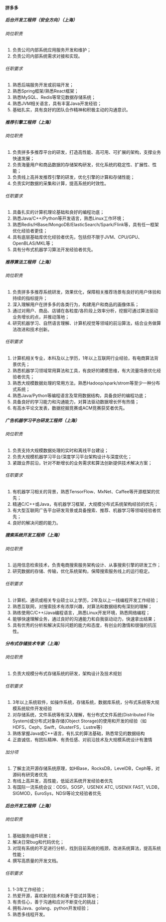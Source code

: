 
#### 拼多多

##### 后台开发工程师（安全方向）（上海）

###### 岗位职责
1. 负责公司内部系统应用服务开发和维护；
2. 负责公司内部系统需求对接和实现。
###### 任职要求
1. 熟悉后端服务开发或前端开发；
2. 熟悉Spring框架/熟悉React框架；
3. 熟悉MySQL、Redis等常见数据存储系统；
4. 熟悉JVM相关语言，具有丰富Java开发经验；
5. 基础扎实，具有良好的团队合作精神和积极主动的沟通意识。


##### 推荐引擎工程师（上海）

###### 岗位职责
1. 负责拼多多推荐平台的研发，打造高性能、高可用、可扩展的架构，支撑业务快速发展；
2. 负责海量用户和商品数据的存储架构研发，优化系统的稳定性、扩展性、性能；
3. 负责线上高并发推荐引擎的研发，优化引擎的计算和存储性能；
4. 负责实时数据的采集和计算，提高系统的时效性。
###### 任职要求
1. 具备扎实的计算机理论基础和良好的编程功底；
2. 熟悉Java/C++/Python等开发语言，熟悉Linux工作环境；
3. 熟悉Redis/HBase/MongoDB/ElasticSearch/Spark/Flink等，具有任一框架优化经验者更佳；
4. 具有底层基础库优化经验者优先，包括但不限于JVM、CPU/GPU、OpenBLAS/MKL等；
5. 具有分布式机器学习算法开发经验者优先。



##### 推荐算法工程师（上海）


###### 岗位职责
1. 负责拼多多推荐系统研发，效果优化，保障相关推荐场景有良好的用户体验和持续的指标提升；
2. 深入理解用户在拼多多的各类行为，构建用户和商品的画像体系；
3. 通过对用户、商品、店铺在各粒度/各阶段上效率分析，挖掘可通过算法驱动业务增长的点，并推动落地；
4. 研究机器学习、自然语言理解、计算机视觉等领域的前沿算法，结合业务做算法改进和技术创新。
###### 任职要求
1. 计算机相关专业，本科及以上学历，1年以上互联网行业经验，有电商算法背景优先；
2. 熟悉机器学习领域常用算法和工具，有良好的建模思维，有大流量场景优化经验者优先；
3. 熟悉大规模数据处理的常用方法，熟悉Hadoop/spark/strom等至少一种分布式系统；
4. 熟悉Java/Python等编程语言及常用数据结构，具备良好的编程功底；
5. 具备良好的学习能力和沟通能力，对算法驱动数据增长怀有热情；
6. 有高水平论文发表，数据挖掘竞赛或ACM竞赛获奖者优先。



##### 广告机器学习平台研发工程师（上海）


###### 岗位职责
1. 负责支持大规模数据处理的实时和离线平台建设；
2. 负责大规模机器学习平台/深度学习平台架构设计与深度优化；
3. 紧跟业界前沿，针对不断增长的业务需求和算法创新提供技术解决方案；
###### 任职要求
1. 有机器学习相关的背景，熟悉TensorFlow、MxNet、Caffee等开源框架的优先；
2. 精通C/C++或Java，有机器学习框架，大规模分布式系统架构经验的优先；
3. 有大型互联网广告平台研发背景或具备搜索、推荐、机器学习等领域经验者优先；
4. 良好的解决问题的能力。



##### 搜索系统开发工程师（上海）


###### 岗位职责
1. 运用信息检索技术，负责电商搜索服务架构设计、从事搜索引擎的研发工作；
2. 研究数据的存储、传输，优化系统架构，保障搜索服务线上的运行稳定。
###### 任职要求
1. 计算机、通讯或相关专业硕士以上学历，2年及以上一线编程开发工作经验；
2. 熟悉互联网，对搜索技术有浓厚兴趣，对算法和数据结构有深刻的理解；
3. 熟练使用C/C++/Java编程语言，,熟悉Linux开发环境，熟悉网络编程；
4. 能够快速理解业务，通过良好的沟通能力和自我驱动动力，快速拿出结果；
5. 具有优秀的分析和解决实际问题的能力和态度，有创业的激情和很强的抗压性。


##### 分布式存储技术专家（上海）

###### 岗位职责
1. 负责大规模分布式存储系统的研发，架构设计及技术规划
###### 任职要求
1. 3年以上系统软件，如操作系统，存储系统，数据库系统，分布式系统等大规模系统软件开发经验
2. 对存储系统，文件系统等有深入理解，有分布式文件系统(Distributed File System)或分布式对象存储(Object Storage)的使用和开发的经验（如HDFS，Ceph，Swift，GlusterFS，Lustre等）
3. 熟练掌握Java或C++语言，有扎实的算法基础，熟悉常见的数据结构
4. 正直诚信，有团队精神、有责任感、对前沿技术及大规模系统设计有激情
###### 加分项
1. 了解主流开源存储系统原理，如HBase，RocksDB，LevelDB，Ceph等，对源码有研究者优先
2. 有线上高并发，高性能，低延迟系统开发经验者优先
3. 有国际一流系统会议：ODSI，SOSP，USENIX ATC, USENIX FAST, VLDB，SIGMOD，EuroSys，NDSI等论文经验者优先



##### 后台开发工程师（上海）

###### 岗位职责
1. 基础服务组件研发；
2. 解决日常bug和代码优化；
3. 对现有系统的不足进行分析，找到目前系统的瓶颈，改进系统算法，提高系统性能；
4. 撰写高质量的开发文档。
###### 任职要求
1. 1-3年工作经验；
2. 热爱开源，喜欢新的技术和勇于尝试并落地；
3. 有责任心，善于沟通和应对不断变化的挑战；
4. 拥有Java、golang、python开发经验；
5. 熟悉多线程开发。


